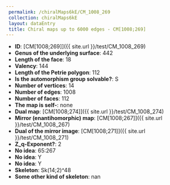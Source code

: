 ```yaml
--- 
 permalink: /chiralMaps6kE/CM_1008_269 
 collection: chiralMaps6kE
 layout: dataEntry
 title: Chiral maps up to 6000 edges - CM[1008;269]
---
```


- **ID**: [CM[1008;269]]({{ site.url }}/test/CM_1008_269)
- **Genus of the underlying surface**: 442
- **Length of the face**: 18
- **Valency**: 144
- **Length of the Petrie polygon**: 112
- **Is the automorphism group solvable?**: S
- **Number of vertices**: 14
- **Number of edges**: 1008
- **Number of faces**: 112
- **The map is self-**: none
- **Dual map**: [CM[1008;274]]({{ site.url }}/test/CM_1008_274)
- **Mirror (enantihomorphic) map**: [CM[1008;267]]({{ site.url }}/test/CM_1008_267)
- **Dual of the mirror image**: [CM[1008;271]]({{ site.url }}/test/CM_1008_271)
- **Z_q-Exponent?**: 2
- **No idea**:  65:267
- **No idea**: Y
- **No idea**: Y
- **Skeleton**: Sk(14;2)^48
- **Some other kind of skeleton**: nan
